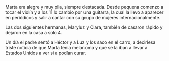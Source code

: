 Marta era alegre y muy pila, siempre destacada. Desde pequena comenzo a tocar el violín y a los 11 lo cambio por una guitarra, la cual la llevo a aparecer en periódicos y salir a cantar con su grupo de mujeres internacionalmente.

Las dos siguientes hermanas, Maryluz y Clara, también de casaron rápido y dejaron en la casa a solo 4.

Un día el padre sentó a Héctor y a Luz y los saco en el carro, a decirlesa triste noticia de que Marta tenía melanoma y que se la iban a llevar a Estados Unidos a ver si a podían curar.
